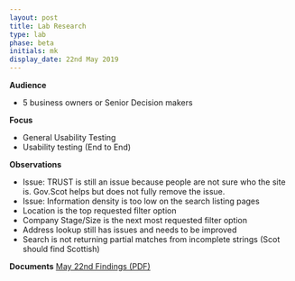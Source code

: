 ```yaml
---
layout: post
title: Lab Research
type: lab
phase: beta
initials: mk
display_date: 22nd May 2019
---
```



**Audience**
- 5 business owners or Senior Decision makers

**Focus**
- General Usability Testing
- Usability testing (End to End)

**Observations**
- Issue: TRUST is still an issue because people are not sure who the site is. Gov.Scot helps but does not fully remove the issue.
- Issue: Information density is too low on the search listing pages
- Location is the top requested filter option
- Company Stage/Size is the next most requested filter option
- Address lookup still has issues and needs to be improved
- Search is not returning partial matches from incomplete strings (Scot should find Scottish)

**Documents**
[May 22nd Findings (PDF)](../files/SEP_2019_may_22_usability.pdf)
